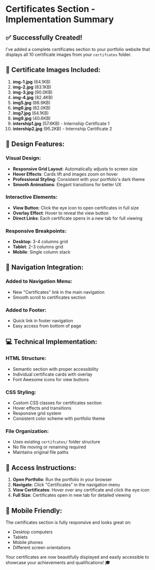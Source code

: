 # Certificates Section - Implementation Summary

## ✅ Successfully Created!

I've added a complete certificates section to your portfolio website that displays all 10 certificate images from your `certifcates` folder.

## 📁 Certificate Images Included:

1. **img-1.jpg** (64.1KB)
2. **img-2.jpg** (83.1KB) 
3. **img-3.jpg** (90.0KB)
4. **img-4.jpg** (82.4KB)
5. **img5.jpg** (88.9KB)
6. **img6.jpg** (82.0KB)
7. **img7.jpg** (64.1KB)
8. **img9.jpg** (40.6KB)
9. **intership1.jpg** (57.6KB) - Internship Certificate 1
10. **intership2.jpg** (95.2KB) - Internship Certificate 2

## 🎨 Design Features:

### **Visual Design:**
- **Responsive Grid Layout**: Automatically adjusts to screen size
- **Hover Effects**: Cards lift and images zoom on hover
- **Professional Styling**: Consistent with your portfolio's dark theme
- **Smooth Animations**: Elegant transitions for better UX

### **Interactive Elements:**
- **View Button**: Click the eye icon to open certificates in full size
- **Overlay Effect**: Hover to reveal the view button
- **Direct Links**: Each certificate opens in a new tab for full viewing

### **Responsive Breakpoints:**
- **Desktop**: 3-4 columns grid
- **Tablet**: 2-3 columns grid  
- **Mobile**: Single column stack

## 🔗 Navigation Integration:

### **Added to Navigation Menu:**
- New "Certificates" link in the main navigation
- Smooth scroll to certificates section

### **Added to Footer:**
- Quick link in footer navigation
- Easy access from bottom of page

## 💻 Technical Implementation:

### **HTML Structure:**
- Semantic section with proper accessibility
- Individual certificate cards with overlay
- Font Awesome icons for view buttons

### **CSS Styling:**
- Custom CSS classes for certificates section
- Hover effects and transitions
- Responsive grid system
- Consistent color scheme with portfolio theme

### **File Organization:**
- Uses existing `certifcates/` folder structure
- No file moving or renaming required
- Maintains original file paths

## 🚀 Access Instructions:

1. **Open Portfolio**: Run the portfolio in your browser
2. **Navigate**: Click "Certificates" in the navigation menu
3. **View Certificates**: Hover over any certificate and click the eye icon
4. **Full Size**: Certificates open in new tab for detailed viewing

## 📱 Mobile Friendly:

The certificates section is fully responsive and looks great on:
- Desktop computers
- Tablets
- Mobile phones
- Different screen orientations

Your certificates are now beautifully displayed and easily accessible to showcase your achievements and qualifications! 🎓